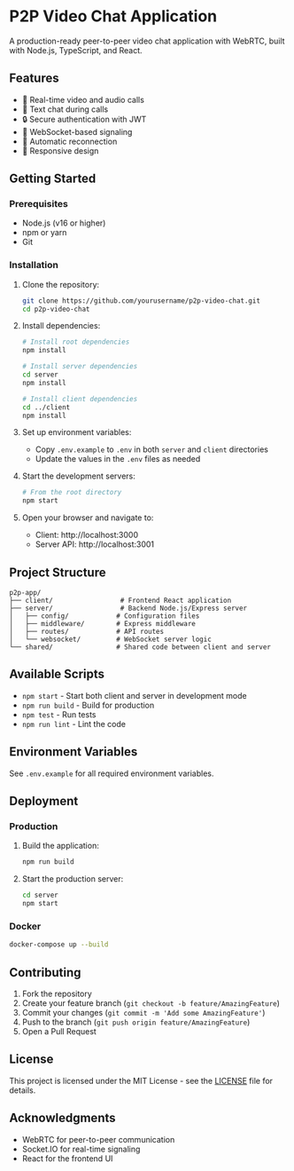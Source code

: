 # P2P Video Chat Application

A production-ready peer-to-peer video chat application with WebRTC, built with Node.js, TypeScript, and React.

## Features

- 🎥 Real-time video and audio calls
- 💬 Text chat during calls
- 🔒 Secure authentication with JWT
- 🚀 WebSocket-based signaling
- 🔄 Automatic reconnection
- 📱 Responsive design

## Getting Started

### Prerequisites

- Node.js (v16 or higher)
- npm or yarn
- Git

### Installation

1. Clone the repository:
   ```bash
   git clone https://github.com/yourusername/p2p-video-chat.git
   cd p2p-video-chat
   ```

2. Install dependencies:
   ```bash
   # Install root dependencies
   npm install
   
   # Install server dependencies
   cd server
   npm install
   
   # Install client dependencies
   cd ../client
   npm install
   ```

3. Set up environment variables:
   - Copy `.env.example` to `.env` in both `server` and `client` directories
   - Update the values in the `.env` files as needed

4. Start the development servers:
   ```bash
   # From the root directory
   npm start
   ```

5. Open your browser and navigate to:
   - Client: http://localhost:3000
   - Server API: http://localhost:3001

## Project Structure

```
p2p-app/
├── client/                 # Frontend React application
├── server/                 # Backend Node.js/Express server
│   ├── config/            # Configuration files
│   ├── middleware/        # Express middleware
│   ├── routes/            # API routes
│   └── websocket/         # WebSocket server logic
└── shared/                # Shared code between client and server
```

## Available Scripts

- `npm start` - Start both client and server in development mode
- `npm run build` - Build for production
- `npm test` - Run tests
- `npm run lint` - Lint the code

## Environment Variables

See `.env.example` for all required environment variables.

## Deployment

### Production

1. Build the application:
   ```bash
   npm run build
   ```

2. Start the production server:
   ```bash
   cd server
   npm start
   ```

### Docker

```bash
docker-compose up --build
```

## Contributing

1. Fork the repository
2. Create your feature branch (`git checkout -b feature/AmazingFeature`)
3. Commit your changes (`git commit -m 'Add some AmazingFeature'`)
4. Push to the branch (`git push origin feature/AmazingFeature`)
5. Open a Pull Request

## License

This project is licensed under the MIT License - see the [LICENSE](LICENSE) file for details.

## Acknowledgments

- WebRTC for peer-to-peer communication
- Socket.IO for real-time signaling
- React for the frontend UI
